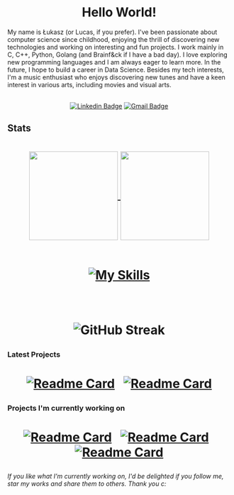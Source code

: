 <h1 align="center">Hello World!</h1>
My name is Łukasz (or Lucas, if you prefer). I've been passionate about computer science since childhood, enjoying the thrill of discovering new technologies and working on interesting and fun projects. I work mainly in C, C++, Python, Golang (and Brainf&ck if I have a bad day). I love exploring new programming languages and I am always eager to learn more. In the future, I hope to build a career in Data Science.
Besides my tech interests, I'm a music enthusiast who enjoys discovering new tunes and have a keen interest in various arts, including movies and visual arts.


<div align="center">
<br>
  
  [![Linkedin Badge](https://img.shields.io/badge/-Klus3kk-blue?style=flat-square&logo=Linkedin&logoColor=white&link=https://www.linkedin.com/in/łukasz-bielaszewski-b583072a7/)](https://www.linkedin.com/in/łukasz-bielaszewski-b583072a7/)
  [![Gmail Badge](https://img.shields.io/badge/-lukaszbielaszewskibiz@gmail.com-990000?style=flat-square&logo=Gmail&logoColor=white&link=mailto:sy@mangotree.dev)](mailto:lukaszbielaszewskibiz@gmail.com)
  
</div>

## Stats
<h1 align="center"><a href="https://github.com/Klus3kk/github-readme-stats">
  <img height=200 align="center" src="https://github-readme-stats.vercel.app/api?username=Klus3kk&theme=tokyonight&hide=issues,contribs,prs" />
</a>
<a href="https://github.com/Klus3kk/convoychat">
  <img height=200 align="center" src="https://github-readme-stats.vercel.app/api/top-langs?username=Klus3kk&layout=compact&langs_count=8&card_width=320&theme=tokyonight" />
</a>
  <br><br>
  
  [![My Skills](https://skillicons.dev/icons?i=ableton,ae,ai,anaconda,androidstudio,arch,arduino,aws,azure,bash,blender,c,cs,cpp,cmake,css,dart,discord,docker,dotnet,dynamodb,eclipse,emacs,figma,flask,flutter,git,github,go,haskell,html,idea,java,js,kali,kotlin,latex,linux,matlab,md,mint,nextjs,nodejs,npm,opencv,pycharm,pnpm,postgres,powershell,pr,ps,py,pytorch,r,react,regex,ruby,rust,sklearn,spring,svg,tailwind,tensorflow,ts,ubuntu,unity,unreal,v,vim,visualstudio,vscode,windows,xd,yarn)](https://skillicons.dev)

<br>

![GitHub Streak](https://github-readme-streak-stats.herokuapp.com/?user=Klus3kk&theme=dark&count_private=true&bg_color=0d1116&title_color=ce09ec&text_color=a4aacb&icon_color=007ec6)
</h1> 

### Latest Projects
<h1 align="center"><a href="https://github.com/Klus3kk/github-readme-stats">
  
[![Readme Card](https://github-readme-stats.vercel.app/api/pin/?username=Klus3kk&repo=animal&bg_color=0d1116&title_color=325aa8&text_color=a4aacb&icon_color=007ec6)](https://github.com/Klus3kk/animal.git) &nbsp; 
[![Readme Card](https://github-readme-stats.vercel.app/api/pin/?username=Klus3kk&repo=boxsounds&bg_color=0d1116&title_color=325aa8&text_color=a4aacb&icon_color=007ec6)](https://github.com/Klus3kk/boxsounds.git)  

### Projects I'm currently working on
<h1 align="center"><a href="https://github.com/Klus3kk/github-readme-stats">

[![Readme Card](https://github-readme-stats.vercel.app/api/pin/?username=Klus3kk&repo=melodyos&bg_color=0d1116&title_color=325aa8&text_color=a4aacb&icon_color=007ec6)](https://github.com/Klus3kk/melodyos.git) &nbsp; 
[![Readme Card](https://github-readme-stats.vercel.app/api/pin/?username=Klus3kk&repo=harmonyflow&bg_color=0d1116&title_color=325aa8&text_color=a4aacb&icon_color=007ec6)](https://github.com/Klus3kk/harmonyflow.git) &nbsp;
[![Readme Card](https://github-readme-stats.vercel.app/api/pin/?username=Klus3kk&repo=Note-Stream&bg_color=0d1116&title_color=325aa8&text_color=a4aacb&icon_color=007ec6)](https://github.com/Klus3kk/Note-Stream.git)


</h1>

###### If you like what I'm currently working on, I'd be delighted if you follow me, star my works and share them to others. Thank you c:
